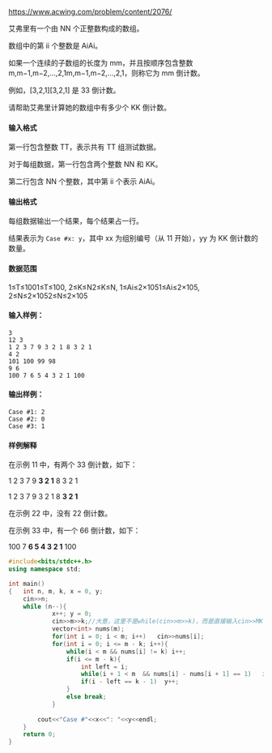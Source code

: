 https://www.acwing.com/problem/content/2076/

艾弗里有一个由 NN 个正整数构成的数组。

数组中的第 ii 个整数是 AiAi。

如果一个连续的子数组的长度为 mm，并且按顺序包含整数 m,m−1,m−2,…,2,1m,m−1,m−2,…,2,1，则称它为 mm 倒计数。

例如，[3,2,1][3,2,1] 是 33 倒计数。

请帮助艾弗里计算她的数组中有多少个 KK 倒计数。

#### 输入格式

第一行包含整数 TT，表示共有 TT 组测试数据。

对于每组数据，第一行包含两个整数 NN 和 KK。

第二行包含 NN 个整数，其中第 ii 个表示 AiAi。

#### 输出格式

每组数据输出一个结果，每个结果占一行。

结果表示为 `Case #x: y`，其中 xx 为组别编号（从 11 开始），yy 为 KK 倒计数的数量。

#### 数据范围

1≤T≤1001≤T≤100,
2≤K≤N2≤K≤N,
1≤Ai≤2×1051≤Ai≤2×105,
2≤N≤2×1052≤N≤2×105

#### 输入样例：

```
3
12 3
1 2 3 7 9 3 2 1 8 3 2 1
4 2
101 100 99 98
9 6
100 7 6 5 4 3 2 1 100
```

#### 输出样例：

```
Case #1: 2
Case #2: 0
Case #3: 1
```

#### 样例解释

在示例 11 中，有两个 33 倒计数，如下：

1 2 3 7 9 **3 2 1** 8 3 2 1

1 2 3 7 9 3 2 1 8 **3 2 1**

在示例 22 中，没有 22 倒计数。

在示例 33 中，有一个 66 倒计数，如下：

100 7 **6 5 4 3 2 1** 100

```cpp
#include<bits/stdc++.h>
using namespace std;

int main()
{   int n, m, k, x = 0, y;
    cin>>n;
    while (n--){
            x++; y = 0;
            cin>>m>>k;//大意，这里不是while(cin>>m>>k)，而是直接输入cin>>MK
            vector<int> nums(m);
            for(int i = 0; i < m; i++)   cin>>nums[i];
            for(int i = 0; i <= m - k; i++){
                while(i < m && nums[i] != k) i++;
                if(i <= m - k){
                    int left = i;
                    while(i + 1 < m  && nums[i] - nums[i + 1] == 1)   i++;//注意判断是否到尾
                    if(i - left == k - 1)  y++;
                }
                else break;
            }
        
        cout<<"Case #"<<x<<": "<<y<<endl;
    }
    return 0;
}
```

